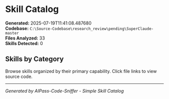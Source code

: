 # Skill Catalog

**Generated:** 2025-07-19T11:41:08.487680  
**Codebase:** `C:\Source-Codebase\research_review\pending\SuperClaude-master`  
**Files Analyzed:** 33  
**Skills Detected:** 0

## Skills by Category

Browse skills organized by their primary capability. Click file links to view source code.


---
*Generated by AIPass-Code-Sniffer - Simple Skill Catalog*
